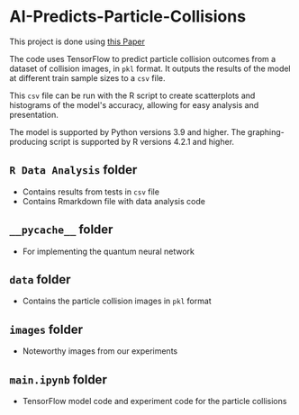 # AI-Predicts-Particle-Collisions

This project is done using [this Paper](./JEI-23-013_FINAL.pdf)

The code uses TensorFlow to predict particle collision outcomes from a dataset of collision images, in `pkl` format. It outputs the results of the model at different train sample sizes to a `csv` file.

This `csv` file can be run with the R script to create scatterplots and histograms of the model's accuracy, allowing for easy analysis and presentation.

The model is supported by Python versions 3.9 and higher. The graphing-producing script is supported by R versions 4.2.1 and higher.

## `R Data Analysis` folder

- Contains results from tests in `csv` file
- Contains Rmarkdown file with data analysis code

## `__pycache__` folder

- For implementing the quantum neural network

## `data` folder

- Contains the particle collision images in `pkl` format

## `images` folder

- Noteworthy images from our experiments

## `main.ipynb` folder

- TensorFlow model code and experiment code for the particle collisions

